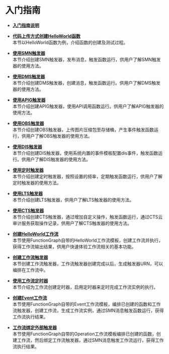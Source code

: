 # 入门指南<a name="functiongraph_01_0200"></a>

-   **[入门指南说明](入门指南说明.md)**  

-   **[代码上传方式创建HelloWorld函数](代码上传方式创建HelloWorld函数.md)**  
本节以HelloWorld函数为例，介绍函数的创建及测试过程。
-   **[使用SMN触发器](使用SMN触发器.md)**  
本节介绍创建SMN触发器，发布消息，触发函数运行，供用户了解SMN触发器的使用方法。
-   **[使用DMS触发器](使用DMS触发器.md)**  
本节介绍创建DMS触发器，创建消息，触发函数运行。供用户了解DMS触发器的使用方法。
-   **[使用APIG触发器](使用APIG触发器.md)**  
本节介绍创建APIG触发器，使用API调用函数运行。供用户了解APIG触发器的使用方法。
-   **[使用OBS触发器](使用OBS触发器.md)**  
本节介绍创建OBS触发器，上传图片压缩包至存储桶，产生事件触发函数运行，供用户了解OBS触发器的使用方法。
-   **[使用DIS触发器](使用DIS触发器.md)**  
本节介绍创建DIS触发器，使用系统内置的事件模板配置dis事件，触发函数运行。供用户了解DIS触发器的使用方法。
-   **[使用定时触发器](使用定时触发器.md)**  
本节介绍创建定时触发器，按照设置的频率，定期触发函数运行，供用户了解定时触发器的使用方法。
-   **[使用LTS触发器](使用LTS触发器.md)**  
本节介绍创建LTS触发器，供用户了解LTS触发器的使用方法。
-   **[使用CTS触发器](使用CTS触发器.md)**  
本节介绍创建CTS触发器，通过增加自定义操作，触发函数运行，通过CTS云审计服务获取操作记录，供用户了解CTS触发器的使用方法。
-   **[创建HelloWorld工作流](创建HelloWorld工作流.md)**  
本节使用FunctionGraph自带的HelloWorld工作流模板，创建工作流并执行，获得工作流输出结果，供用户快速体验工作流相关的基本功能。
-   **[创建工作流触发器](创建工作流触发器.md)**  
本节创建工作流触发器，工作流触发器创建完成以后，生成触发器URN，可以编排在工作流中。
-   **[使用工作流定时器](使用工作流定时器.md)**  
本节介绍为工作流创建定时器，启用定时器来定时完成工作流实例的执行。
-   **[创建Event工作流](创建Event工作流.md)**  
本节使用FunctionGraph自带的Event工作流模板，编排已创建的函数和工作流触发器，创建工作流，生成工作流实例，通过SMN消息触发函数运行，获得工作流执行结果。
-   **[工作流绑定外部触发器](工作流绑定外部触发器.md)**  
本节使用FunctionGraph自带的Operation工作流模板编排已创建的函数，创建工作流，然后绑定工作流触发器，通过SMN消息触发工作流运行，获得工作流执行结果。

